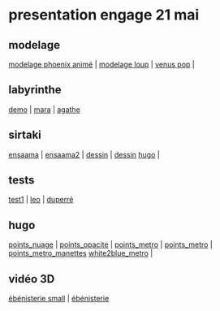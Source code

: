 # presentation engage 21 mai

## modelage
[modelage phoenix animé](https://eminet666.github.io/share/2021/dnmade2/garance_animation.html) |
[modelage loup](https://eminet666.github.io/share/modelage/retouches_etienne_oculus.html) |
[venus pop](https://eminet666.github.io/share/modelage/venus_test.html) |

## labyrinthe
[demo](https://eminet666.github.io/ensaama/2021/dnmade1/2_demo_labyrinthe_3D.html) |
[mara](https://mara-servain.github.io/a-frame/labyrinthe.html) |
[agathe](https://agathemrgl.github.io/vr/Labyrinth/labyrinth)

## sirtaki
[ensaama](https://eminet666.github.io/share/sirtaki/view360/ensaama.html) |
[ensaama2](https://eminet666.github.io/share/sirtaki/view360/ensaama2.html) |
[dessin](https://maionaiiise.github.io/maionaiiise_VR/14_sirtaki-final-test/index.html) |
[dessin](https://tempuraleo.github.io/sirtaki_leo1-master/index.html)
[hugo](https://honuh.github.io/houdot_VR/SIRTAKI/index.html) |

## tests
[test1](https://honuh.github.io/houdot_VR/projet_pro_experimentations/fog/fog_black_to_img_metro.html) |
[leo](https://tempuraleo.github.io/galaxie_leo-master/experience2/index.html) |
[duperré](https://www.pierreginer.com/duperre360)

## hugo
[points_nuage](https://honuh.github.io/houdot_VR/projet_pro_experimentations/hdri.html) |
[points_opacite](https://honuh.github.io/houdot_VR/projet_pro_experimentations/z_k3Dlib/3_vaisseau_anim.html) |
[points_metro](https://honuh.github.io/houdot_VR/projet_pro_experimentations/z_k3Dlib/metro_point.html) |
[points_metro](https://honuh.github.io/houdot_VR/projet_pro_experimentations/mouvements/metro_point_mouvement.html) |
[points_metro_manettes](https://honuh.github.io/houdot_VR/projet_pro_experimentations/)
[white2blue_metro](https://honuh.github.io/houdot_VR/projet_pro_experimentations/fog/fog_black_to_blue_metro.html) |

## vidéo 3D
[ébénisterie small](https://eminet666.github.io/ensaama/engage/demo_3D_ebenisterie_extrait_small.mp4) |
[ébénisterie](https://eminet666.github.io/ensaama/engage/demo_3D_ebenisterie_extrait_small.mp4)